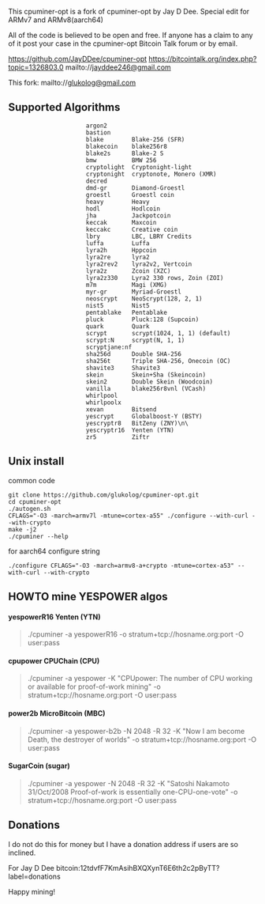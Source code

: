 This cpuminer-opt is a fork of cpuminer-opt by Jay D Dee.
Special edit for ARMv7 and ARMv8(aarch64)

All of the code is believed to be open and free. If anyone has a
claim to any of it post your case in the cpuminer-opt Bitcoin Talk forum
or by email.

https://github.com/JayDDee/cpuminer-opt
https://bitcointalk.org/index.php?topic=1326803.0
mailto://jayddee246@gmail.com

This fork:
mailto://glukolog@gmail.com

Supported Algorithms
--------------------

                          argon2
                          bastion
                          blake        Blake-256 (SFR)
                          blakecoin    blake256r8
                          blake2s      Blake-2 S
                          bmw          BMW 256
                          cryptolight  Cryptonight-light
                          cryptonight  cryptonote, Monero (XMR)
                          decred
                          dmd-gr       Diamond-Groestl
                          groestl      Groestl coin
                          heavy        Heavy
                          hodl         Hodlcoin
                          jha          Jackpotcoin
                          keccak       Maxcoin
                          keccakc      Creative coin
                          lbry         LBC, LBRY Credits
                          luffa        Luffa
                          lyra2h       Hppcoin
                          lyra2re      lyra2
                          lyra2rev2    lyra2v2, Vertcoin
                          lyra2z       Zcoin (XZC)
                          lyra2z330    Lyra2 330 rows, Zoin (ZOI)
                          m7m          Magi (XMG)
                          myr-gr       Myriad-Groestl
                          neoscrypt    NeoScrypt(128, 2, 1)
                          nist5        Nist5
                          pentablake   Pentablake
                          pluck        Pluck:128 (Supcoin)
                          quark        Quark
                          scrypt       scrypt(1024, 1, 1) (default)
                          scrypt:N     scrypt(N, 1, 1)
                          scryptjane:nf
                          sha256d      Double SHA-256
                          sha256t      Triple SHA-256, Onecoin (OC)
                          shavite3     Shavite3
                          skein        Skein+Sha (Skeincoin)
                          skein2       Double Skein (Woodcoin)
                          vanilla      blake256r8vnl (VCash)
                          whirlpool
                          whirlpoolx
                          xevan        Bitsend
                          yescrypt     Globalboost-Y (BSTY)
                          yescryptr8   BitZeny (ZNY)\n\
                          yescryptr16  Yenten (YTN)
                          zr5          Ziftr

Unix install
------------
common code
```
git clone https://github.com/glukolog/cpuminer-opt.git
cd cpuminer-opt
./autogen.sh
CFLAGS="-O3 -march=armv7l -mtune=cortex-a55" ./configure --with-curl --with-crypto
make -j2
./cpuminer --help
```
for aarch64 configure string
```
./configure CFLAGS="-O3 -march=armv8-a+crypto -mtune=cortex-a53" --with-curl --with-crypto
```

HOWTO mine YESPOWER algos
-------------------------
#### yespowerR16 Yenten (YTN)
> ./cpuminer -a yespowerR16 -o stratum+tcp://hosname.org:port -O user:pass
#### cpupower CPUChain (CPU)
> ./cpuminer -a yespower -K "CPUpower: The number of CPU working or available for proof-of-work mining" -o stratum+tcp://hosname.org:port -O user:pass
#### power2b MicroBitcoin (MBC)
> ./cpuminer -a yespower-b2b -N 2048 -R 32 -K "Now I am become Death, the destroyer of worlds" -o stratum+tcp://hosname.org:port -O user:pass
#### SugarCoin (sugar)
> ./cpuminer -a yespower -N 2048 -R 32 -K "Satoshi Nakamoto 31/Oct/2008 Proof-of-work is essentially one-CPU-one-vote" -o stratum+tcp://hosname.org:port -O user:pass

Donations
---------

I do not do this for money but I have a donation address if users
are so inclined.

For Jay D Dee bitcoin:12tdvfF7KmAsihBXQXynT6E6th2c2pByTT?label=donations

Happy mining!

